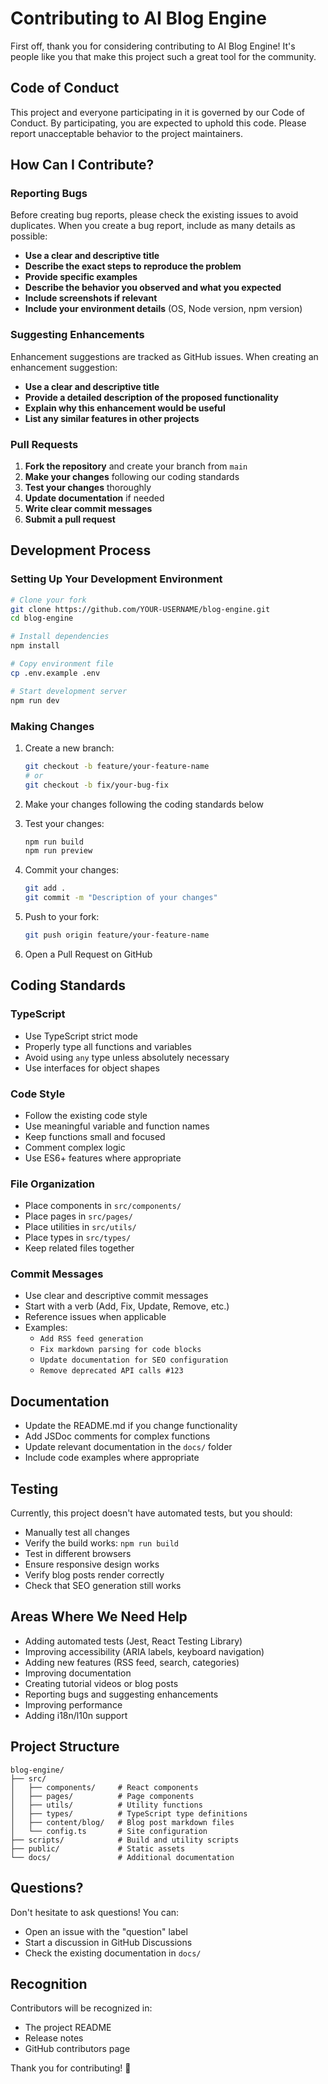 # Contributing to AI Blog Engine

First off, thank you for considering contributing to AI Blog Engine! It's people like you that make this project such a great tool for the community.

## Code of Conduct

This project and everyone participating in it is governed by our Code of Conduct. By participating, you are expected to uphold this code. Please report unacceptable behavior to the project maintainers.

## How Can I Contribute?

### Reporting Bugs

Before creating bug reports, please check the existing issues to avoid duplicates. When you create a bug report, include as many details as possible:

- **Use a clear and descriptive title**
- **Describe the exact steps to reproduce the problem**
- **Provide specific examples**
- **Describe the behavior you observed and what you expected**
- **Include screenshots if relevant**
- **Include your environment details** (OS, Node version, npm version)

### Suggesting Enhancements

Enhancement suggestions are tracked as GitHub issues. When creating an enhancement suggestion:

- **Use a clear and descriptive title**
- **Provide a detailed description of the proposed functionality**
- **Explain why this enhancement would be useful**
- **List any similar features in other projects**

### Pull Requests

1. **Fork the repository** and create your branch from `main`
2. **Make your changes** following our coding standards
3. **Test your changes** thoroughly
4. **Update documentation** if needed
5. **Write clear commit messages**
6. **Submit a pull request**

## Development Process

### Setting Up Your Development Environment

```bash
# Clone your fork
git clone https://github.com/YOUR-USERNAME/blog-engine.git
cd blog-engine

# Install dependencies
npm install

# Copy environment file
cp .env.example .env

# Start development server
npm run dev
```

### Making Changes

1. Create a new branch:
   ```bash
   git checkout -b feature/your-feature-name
   # or
   git checkout -b fix/your-bug-fix
   ```

2. Make your changes following the coding standards below

3. Test your changes:
   ```bash
   npm run build
   npm run preview
   ```

4. Commit your changes:
   ```bash
   git add .
   git commit -m "Description of your changes"
   ```

5. Push to your fork:
   ```bash
   git push origin feature/your-feature-name
   ```

6. Open a Pull Request on GitHub

## Coding Standards

### TypeScript

- Use TypeScript strict mode
- Properly type all functions and variables
- Avoid using `any` type unless absolutely necessary
- Use interfaces for object shapes

### Code Style

- Follow the existing code style
- Use meaningful variable and function names
- Keep functions small and focused
- Comment complex logic
- Use ES6+ features where appropriate

### File Organization

- Place components in `src/components/`
- Place pages in `src/pages/`
- Place utilities in `src/utils/`
- Place types in `src/types/`
- Keep related files together

### Commit Messages

- Use clear and descriptive commit messages
- Start with a verb (Add, Fix, Update, Remove, etc.)
- Reference issues when applicable
- Examples:
  - `Add RSS feed generation`
  - `Fix markdown parsing for code blocks`
  - `Update documentation for SEO configuration`
  - `Remove deprecated API calls #123`

## Documentation

- Update the README.md if you change functionality
- Add JSDoc comments for complex functions
- Update relevant documentation in the `docs/` folder
- Include code examples where appropriate

## Testing

Currently, this project doesn't have automated tests, but you should:

- Manually test all changes
- Verify the build works: `npm run build`
- Test in different browsers
- Ensure responsive design works
- Verify blog posts render correctly
- Check that SEO generation still works

## Areas Where We Need Help

- Adding automated tests (Jest, React Testing Library)
- Improving accessibility (ARIA labels, keyboard navigation)
- Adding new features (RSS feed, search, categories)
- Improving documentation
- Creating tutorial videos or blog posts
- Reporting bugs and suggesting enhancements
- Improving performance
- Adding i18n/l10n support

## Project Structure

```
blog-engine/
├── src/
│   ├── components/     # React components
│   ├── pages/          # Page components
│   ├── utils/          # Utility functions
│   ├── types/          # TypeScript type definitions
│   ├── content/blog/   # Blog post markdown files
│   └── config.ts       # Site configuration
├── scripts/            # Build and utility scripts
├── public/             # Static assets
└── docs/               # Additional documentation
```

## Questions?

Don't hesitate to ask questions! You can:

- Open an issue with the "question" label
- Start a discussion in GitHub Discussions
- Check the existing documentation in `docs/`

## Recognition

Contributors will be recognized in:

- The project README
- Release notes
- GitHub contributors page

Thank you for contributing! 🎉

